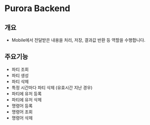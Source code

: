 # Purora Backend

## 개요
- Mobile에서 전달받은 내용을 처리, 저장, 결과값 반환 등 역할을 수행합니다.

## 주요기능
 - 파티 조회
 - 파티 생성
 - 파티 삭제
 - 특정 시간마다 파티 삭제 (유효시간 지난 경우)
 - 파티에 유저 등록
 - 파티에 유저 삭제
 - 명령어 등록
 - 명령어 조회
 - 명령어 삭제
